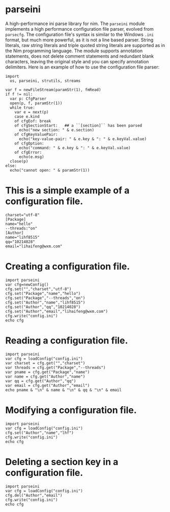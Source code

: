 # parseini
A high-performance ini parse library for nim.
The ``parseini`` module implements a high performance configuration file
parser, evolved from ``parsecfg``.
The configuration file's syntax is similar to the Windows ``.ini``
format, but much more powerful, as it is not a line based parser. String
literals, raw string literals and triple quoted string literals are 
supported as in the Nim programming language.
The module supports annotation statements, does not delete comment
statements and redundant blank characters, leaving the original style
and you can specify annotation delimiters.
Here is an example of how to use the configuration file parser:

    import
      os, parseini, strutils, streams

    var f = newFileStream(paramStr(1), fmRead)
    if f != nil:
      var p: CfgParser
      open(p, f, paramStr(1))
      while true:
        var e = next(p)
        case e.kind
        of cfgEof: break
        of cfgSectionStart:   ## a ``[section]`` has been parsed
          echo("new section: " & e.section)
        of cfgKeyValuePair:
          echo("key-value-pair: " & e.key & ": " & e.keyVal.value)
        of cfgOption:
          echo("command: " & e.key & ": " & e.keyVal.value)
        of cfgError:
          echo(e.msg)
      close(p)
    else:
      echo("cannot open: " & paramStr(1))


This is a simple example of a configuration file.
==============================

    charset="utf-8"
    [Package]
    name="hello"
    --threads:"on"
    [Author]
    name="lihf8515"
    qq="10214028"
    email="lihaifeng@wxm.com"

Creating a configuration file.
==============================

    import parseini
    var cfg=newConfig()
    cfg.set("","charset","utf-8")
    cfg.set("Package","name","hello")
    cfg.set("Package","--threads","on")
    cfg.set("Author","name","lihf8515")
    cfg.set("Author","qq","10214028")
    cfg.set("Author","email","lihaifeng@wxm.com")
    cfg.write("config.ini")
    echo cfg

Reading a configuration file.
=============================

    import parseini
    var cfg = loadConfig("config.ini")
    var charset = cfg.get("","charset")
    var threads = cfg.get("Package","--threads")
    var pname = cfg.get("Package","name")
    var name = cfg.get("Author","name")
    var qq = cfg.get("Author","qq")
    var email = cfg.get("Author","email")
    echo pname & "\n" & name & "\n" & qq & "\n" & email

Modifying a configuration file.
===============================

    import parseini
    var cfg = loadConfig("config.ini")
    cfg.set("Author","name","lhf")
    cfg.write("config.ini")
    echo cfg

Deleting a section key in a configuration file.
===============================================

    import parseini
    var cfg = loadConfig("config.ini")
    cfg.del("Author","email")
    cfg.write("config.ini")
    echo cfg
